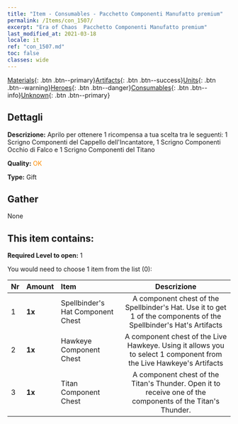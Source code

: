 ```yaml
---
title: "Item - Consumables - Pacchetto Componenti Manufatto premium"
permalink: /Items/con_1507/
excerpt: "Era of Chaos  Pacchetto Componenti Manufatto premium"
last_modified_at: 2021-03-18
locale: it
ref: "con_1507.md"
toc: false
classes: wide
---
```

 [Materials](/it/Items/){: .btn .btn--primary}[Artifacts](/it/Items/Artifacts/){: .btn .btn--success}[Units](/it/Items/Units/){: .btn .btn--warning}[Heroes](/it/Items/Heroes/){: .btn .btn--danger}[Consumables](/it/Items/Consumables/){: .btn .btn--info}[Unknown](/it/Items/Unknown/){: .btn .btn--primary}

## Dettagli
 **Descrizione:** Aprilo per ottenere 1 ricompensa a tua scelta tra le seguenti: 1 Scrigno Componenti del Cappello dell'Incantatore, 1 Scrigno Componenti Occhio di Falco e 1 Scrigno Componenti del Titano

 **Quality:** <span style="color: #FF8C00">OK</span>

 **Type:** Gift

## Gather

  None

## This item contains:

 **Required Level to open:** 1

 You would need to choose 1 item from the list (0):

  | Nr | Amount |     Item    | Descrizione |
  |:---|:-------|:------------|:-----------:|
  | 1 |  **1x** | Spellbinder's Hat Component Chest | A component chest of the Spellbinder's Hat. Use it to get 1 of the components of the Spellbinder's Hat's Artifacts  | 
  | 2 |  **1x** | Hawkeye Component Chest | A component chest of the Live Hawkeye. Using it allows you to select 1 component from the Live Hawkeye's Artifacts  | 
  | 3 |  **1x** | Titan Component Chest | A component chest of the Titan's Thunder. Open it to receive one of the components of the Titan's Thunder.  | 
